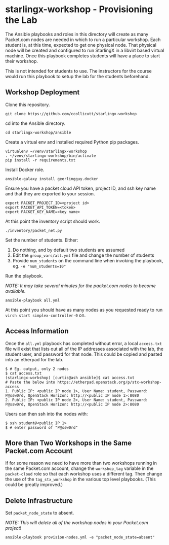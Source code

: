 # starlingx-workshop - Provisioning the Lab
 
The Ansible playbooks and roles in this directory will create as many Packet.com nodes are needed in which to run a particular workshop. Each student is, at this time, expected to get one physical node. That physical node will be created and configured to run StarlingX in a libvirt based virtual machine. Once this playbook completes students will have a place to start their workshop.

This is not intended for students to use. The instructors for the course would run this playbook to setup the lab for the students beforehand.

## Workshop Deployment

Clone this repository.

```
git clone https://github.com/ccollicutt/starlingx-workshop
```

cd into the Ansible directory.

```
cd starlingx-workshop/ansible
```

Create a virtual env and installed required Python pip packages.

```
virtualenv ~/venv/starlingx-workshop
. ~/venv/starlingx-workshop/bin/activate
pip install -r requirements.txt
```

Install Docker role.

```
ansible-galaxy install geerlingguy.docker
``` 

Ensure you have a packet cloud API token, project ID, and ssh key name and that they are exported to your session.

```
export PACKET_PROJECT_ID=<project id>
export PACKET_API_TOKEN=<token>
export PACKET_KEY_NAME=<key name>
```

At this point the inventory script should work.

```
./inventory/packet_net.py
```

Set the number of students. Either:

1. Do nothing, and by default two students are assumed
1. Edit the `group_vars/all.yml` file and change the number of students
1. Provide `num_students` on the command line when invoking the playbook, eg. `-e "num_students=10"`

Run the playbook.

*NOTE: It may take several minutes for the packet.com nodes to become available.*

```
ansible-playbook all.yml
```

At this point you should have as many nodes as you requested ready to run `virsh start simplex-controller-0` on.

## Access Information

Once the `all.yml` playbook has completed without error, a local `access.txt` file will exist that lists out all of the IP addresses associated with the lab, the student user, and password for that node. This could be copied and pasted into an etherpad for the lab.

```
$ # Eg. output, only 2 nodes
$ cat access.txt 
(starlingx-workshop) [curtis@ash ansible]$ cat access.txt 
# Paste the below into https://etherpad.openstack.org/p/stx-workshop-access
1. Public IP: <public IP node 1>, User Name: student, Password: P@ssw0rd, OpenStack Horizon: http://<public IP node 1>:8080
2. Public IP: <public IP node 2>, User Name: student, Password: P@ssw0rd, OpenStack Horizon: http://<public IP node 2>:8080

```

Users can then ssh into the nodes with:

```
$ ssh student@<public IP 1>
$ # enter password of "P@ssw0rd"
```

## More than Two Workshops in the Same Packet.com Account

If for some reason we need to have more than two workshops running in the same Packet.com account, change the `workshop_tag` variable in the `packet-cloud` role so that each workshop uses a different tag. Then change the use of the `tag_stx_workshop` in the various top level playbooks. (This could be greatly improved.)

## Delete Infrastructure

Set `packet_node_state` to absent.

*NOTE: This will delete all of the workshop nodes in your Packet.com project!*

```
ansible-playbook provision-nodes.yml -e "packet_node_state=absent"
```